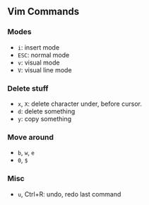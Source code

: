 ## Vim Commands

### Modes

* `i`: insert mode
* `ESC`: normal mode
* `v`: visual mode
* `V`: visual line mode

### Delete stuff

* `x`, `X`: delete character under, before cursor.
* `d`: delete something
* `y`: copy something

### Move around
* `b`, `w`, `e`
* `0`, `$`

### Misc

* `u`, Ctrl+R: undo, redo last command
